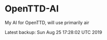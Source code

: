 # OpenTTD-AI
My AI for OpenTTD, will use primarily air

Latest backup: Sun Aug 25 17:28:02 UTC 2019
